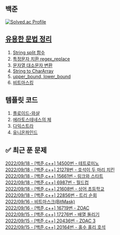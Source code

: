 

## 백준
[![Solved.ac Profile](http://mazassumnida.wtf/api/v2/generate_badge?boj=dkswnkk)](https://solved.ac/dkswnkk/)

[유용한 문법 정리](https://dkswnkk.tistory.com/483?category=549172)
--
1. [String split 함수](https://dkswnkk.tistory.com/476?category=549172)
2. [특정문자 치환 regex_replace](https://dkswnkk.tistory.com/479?category=549172)
3. [문자열 대소문자 변환](https://dkswnkk.tistory.com/483?category=549172)
4. [String to CharArray](https://dkswnkk.tistory.com/249?category=549172)
5. [upper_bound, lower_bound](https://dkswnkk.tistory.com/533)
6. [비트마스킹](https://dkswnkk.tistory.com/650)

## 템플릿 코드
1. [플로이드-와샬](https://dkswnkk.tistory.com/535)
2. [에라토스테네스의 체](https://dkswnkk.tistory.com/490?category=549172)
3. [다익스트라](https://dkswnkk.tistory.com/546)
4. [유니온파인드](https://dkswnkk.tistory.com/627)

## ✅ 최근 푼 문제

[2022/09/18 - [백준,c++] 14500번 - 테트로미노](https://dkswnkk.tistory.com/656) <br/>
[2022/09/18 - [백준,c++] 21278번 - 호석이 두 마리 치킨](https://dkswnkk.tistory.com/655) <br/>
[2022/09/18 - [백준,c++] 15661번 - 링크와 스타트](https://dkswnkk.tistory.com/654) <br/>
[2022/09/18 - [백준,c++] 6987번 - 월드컵](https://dkswnkk.tistory.com/653) <br/>
[2022/09/18 - [백준,c++] 21608번 - 상어 초등학교](https://dkswnkk.tistory.com/652) <br/>
[2022/09/18 - [백준,c++] 22856번 - 트리 순회](https://dkswnkk.tistory.com/651) <br/>
[2022/09/16 - 비트마스크(BitMask)](https://dkswnkk.tistory.com/650) <br/>
[2022/09/16 - [백준,c++] 16719번 - ZOAC](https://dkswnkk.tistory.com/649) <br/>
[2022/09/15 - [백준,c++] 17276번 - 배열 돌리기](https://dkswnkk.tistory.com/648) <br/>
[2022/09/15 - [백준,c++] 20436번 - ZOAC 3](https://dkswnkk.tistory.com/647) <br/>
[2022/09/15 - [백준,c++] 20164번 - 홀수 홀리 호석](https://dkswnkk.tistory.com/646) <br/>

